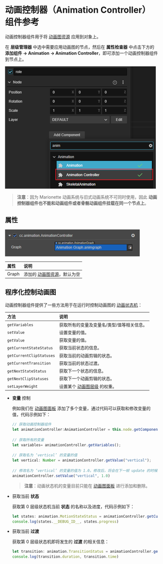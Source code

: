 # 动画控制器（Animation Controller）组件参考

动画控制器组件用于将 [动画图资源](animation-graph.md) 应用到对象上。

在 **层级管理器** 中选中需要应用动画图的节点，然后在 **属性检查器** 中点击下方的 **添加组件 -> Animation -> Animation Controller**，即可添加一个动画控制器组件到节点上。

![add-animation-controller](animation-controller/add-animation-controller.png)

> **注意**：因为 Marionette 动画系统与旧式动画系统不可同时使用，因此 **动画控制器组件也不能和动画组件或者骨骼动画组件挂载在同一个节点上**。

## 属性

![animation-controller](animation-graph/animation-controller.png)

| 属性  | 说明          |
| :---- | :----------- |
| Graph | 添加的 [动画图资源](animation-graph.md)，默认为空 |

## 程序化控制动画图

动画控制器组件提供了一些方法用于在运行时控制动画图的 [动画状态机](animation-graph-basics.md)：

| 方法                      | 说明                     |
| :----------------------- | :----------------------- |
| `getVariables`           | 获取所有的变量及变量名/类型/值等相关信息。|
| `setValue`               | 设置变量的值。             |
| `getValue`               | 获取变量的值。             |
| `getCurrentStateStatus`  | 获取当前状态的信息。       |
| `getCurrentClipStatuses` | 获取当前的动画剪辑的状态。  |
| `getCurrentTransition`   | 获取当前的状态过渡。       |
| `getNextStateStatus`     | 获取下一个状态的信息。     |
| `getNextClipStatuses`    | 获取下一个动画剪辑的状态。  |
| `setLayerWeight`         | 设置某个 [动画图层级](animation-graph-layer.md) 的权重。|

- **变量** 控制

    例如我们在 [动画图面板](./animation-graph-panel.md#%E5%8F%98%E9%87%8F%EF%BC%88variables%EF%BC%89) 添加了多个变量，通过代码可以获取和修改变量的值，代码示例如下：

    ```ts
    // 获取动画控制器组件
    let animationController:AnimationController = this.node.getComponent(AnimationController);

    // 获取所有的变量
    let variables= animationController.getVariables();

    // 获取名为 ‘vertical’ 的变量的值
    let vertical: Number = animationController.getValue("vertical");

    // 修改名为 ‘vertical’ 的变量的值为 1.0。修改后，将会在下一帧 update 的时候计算条件过渡
    animationController.setValue("vertical", 1.0)
    ```

    > **注意**：动画状态机的变量目前只能在 [动画图面板](animation-graph-panel.md#%E5%8F%98%E9%87%8F%EF%BC%88variables%EF%BC%89) 进行添加和删除。

- 获取当前 **状态**

    获取第 0 层级状态机当前 **状态** 的名称以及进度，代码示例如下：

    ```ts
    let states: animation.MotionStateStatus = animationController.getCurrentStateStatus(0)
    console.log(states.__DEBUG_ID__, states.progress)
    ```

- 获取当前 **过渡**

    获取第 0 层级状态机即将发生的 **过渡** 的相关信息：

    ```ts
    let transition: animation.TransitionStatus = animationController.getCurrentTransition(0)
    console.log(transition.duration, transition.time)
    ```
